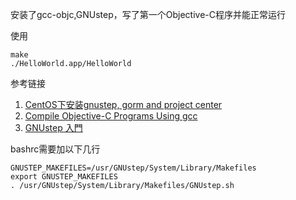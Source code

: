 安装了gcc-objc,GNUstep，写了第一个Objective-C程序并能正常运行

使用

    make
    ./HelloWorld.app/HelloWorld

参考链接

1. [CentOS下安装gnustep, gorm and project center](http://t.cn/zYWymWY)
1. [Compile Objective-C Programs Using gcc](http://t.cn/GAJxp)
1. [GNUstep 入門](http://t.cn/zYWq0Aj)

bashrc需要加以下几行

    GNUSTEP_MAKEFILES=/usr/GNUstep/System/Library/Makefiles
    export GNUSTEP_MAKEFILES
    . /usr/GNUstep/System/Library/Makefiles/GNUstep.sh
